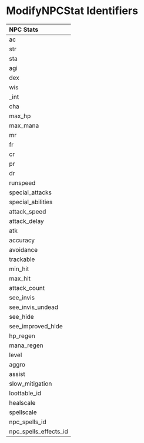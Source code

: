 # ModifyNPCStat Identifiers



| NPC Stats |
| :--- |
| ac |
| str |
| sta |
| agi |
| dex |
| wis |
| \_int |
| cha |
| max\_hp |
| max\_mana |
| mr |
| fr |
| cr |
| pr |
| dr |
| runspeed |
| special\_attacks |
| special\_abilities |
| attack\_speed |
| attack\_delay |
| atk |
| accuracy |
| avoidance |
| trackable |
| min\_hit |
| max\_hit |
| attack\_count |
| see\_invis |
| see\_invis\_undead |
| see\_hide |
| see\_improved\_hide |
| hp\_regen |
| mana\_regen |
| level |
| aggro |
| assist |
| slow\_mitigation |
| loottable\_id |
| healscale |
| spellscale |
| npc\_spells\_id |
| npc\_spells\_effects\_id |

